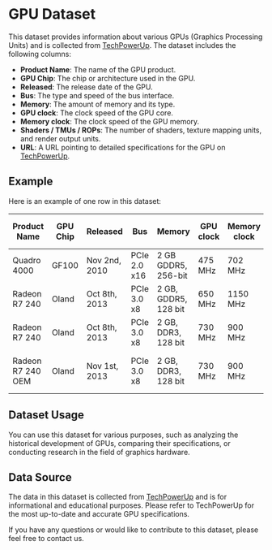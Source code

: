 # GPU Dataset

This dataset provides information about various GPUs (Graphics Processing Units) and is collected from [TechPowerUp](https://www.techpowerup.com/). The dataset includes the following columns:

- **Product Name**: The name of the GPU product.
- **GPU Chip**: The chip or architecture used in the GPU.
- **Released**: The release date of the GPU.
- **Bus**: The type and speed of the bus interface.
- **Memory**: The amount of memory and its type.
- **GPU clock**: The clock speed of the GPU core.
- **Memory clock**: The clock speed of the GPU memory.
- **Shaders / TMUs / ROPs**: The number of shaders, texture mapping units, and render output units.
- **URL**: A URL pointing to detailed specifications for the GPU on [TechPowerUp](https://www.techpowerup.com/).

## Example

Here is an example of one row in this dataset:

| Product Name      | GPU Chip | Released       | Bus         | Memory              | GPU clock | Memory clock | Shaders / TMUs / ROPs | URL                                      |
|-------------------|----------|----------------|-------------|---------------------|-----------|--------------|-----------------------|------------------------------------------|
| Quadro 4000       | GF100    | Nov 2nd, 2010  | PCIe 2.0 x16 | 2 GB GDDR5, 256-bit | 475 MHz   | 702 MHz      | 256 / 32 / 32         | [/gpu-specs/quadro-4000.c898](https://www.techpowerup.com/gpu-specs/quadro-4000.c898) |
| Radeon R7 240     | Oland    | Oct 8th, 2013  | PCIe 3.0 x8 | 2 GB, GDDR5, 128 bit | 650 MHz   | 1150 MHz     | 320 / 20 / 8          | [/gpu-specs/radeon-r7-240.c3130](https://www.techpowerup.com/gpu-specs/radeon-r7-240.c3130) |
| Radeon R7 240     | Oland    | Oct 8th, 2013  | PCIe 3.0 x8 | 2 GB, DDR3, 128 bit  | 730 MHz   | 900 MHz      | 320 / 20 / 8          | [/gpu-specs/radeon-r7-240.c2463](https://www.techpowerup.com/gpu-specs/radeon-r7-240.c2463) |
| Radeon R7 240 OEM | Oland    | Nov 1st, 2013  | PCIe 3.0 x8 | 2 GB, DDR3, 128 bit  | 730 MHz   | 900 MHz      | 320 / 20 / 8          | [/gpu-specs/radeon-r7-240-oem.c2542](https://www.techpowerup.com/gpu-specs/radeon-r7-240-oem.c2542) |



## Dataset Usage

You can use this dataset for various purposes, such as analyzing the historical development of GPUs, comparing their specifications, or conducting research in the field of graphics hardware.

## Data Source

The data in this dataset is collected from [TechPowerUp](https://www.techpowerup.com/) and is for informational and educational purposes. Please refer to TechPowerUp for the most up-to-date and accurate GPU specifications.

If you have any questions or would like to contribute to this dataset, please feel free to contact us.
